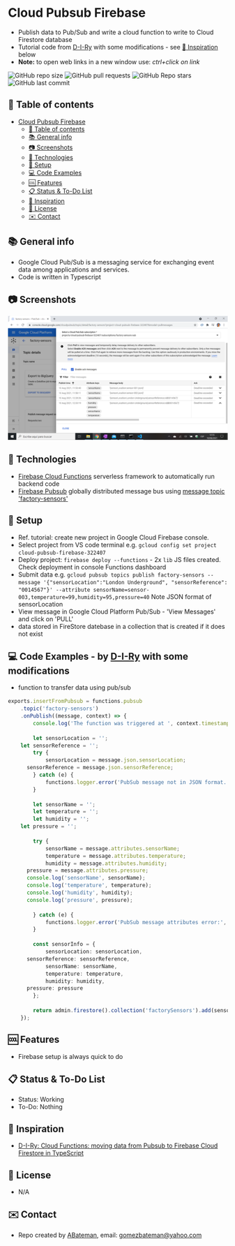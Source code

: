 # Cloud Pubsub Firebase

* Publish data to Pub/Sub and write a cloud function to write to Cloud Firestore database
* Tutorial code from [D-I-Ry](https://www.youtube.com/channel/UCMHvK9tare9Y9O152C9wm3Q) with some modifications - see [:clap: Inspiration](#clap-inspiration) below
* **Note:** to open web links in a new window use: _ctrl+click on link_

![GitHub repo size](https://img.shields.io/github/repo-size/AndrewJBateman/cloud-pubsub-firebase?style=plastic)
![GitHub pull requests](https://img.shields.io/github/issues-pr/AndrewJBateman/cloud-pubsub-firebase?style=plastic)
![GitHub Repo stars](https://img.shields.io/github/stars/AndrewJBateman/cloud-pubsub-firebase?style=plastic)
![GitHub last commit](https://img.shields.io/github/last-commit/AndrewJBateman/cloud-pubsub-firebase?style=plastic)

## :page_facing_up: Table of contents

* [Cloud Pubsub Firebase](#cloud-pubsub-firebase)
  * [:page_facing_up: Table of contents](#page_facing_up-table-of-contents)
  * [:books: General info](#books-general-info)
  * [:camera: Screenshots](#camera-screenshots)
  * [:signal_strength: Technologies](#signal_strength-technologies)
  * [:floppy_disk: Setup](#floppy_disk-setup)
  * [:computer: Code Examples](#computer-code-examples)
  * [:cool: Features](#cool-features)
  * [:clipboard: Status & To-Do List](#clipboard-status--to-do-list)
  * [:clap: Inspiration](#clap-inspiration)
  * [:file_folder: License](#file_folder-license)
  * [:envelope: Contact](#envelope-contact)

## :books: General info

* Google Cloud Pub/Sub is a messaging service for exchanging event data among applications and services.
* Code is written in Typescript

## :camera: Screenshots

![Frontend screenshot](./img/pubsub.png)

## :signal_strength: Technologies

* [Firebase Cloud Functions](https://firebase.google.com/docs/functions) serverless framework to automatically run backend code
* [Firebase Pubsub](https://firebase.google.com/docs/functions/pubsub-events) globally distributed message bus using [message topic 'factory-sensors'](https://cloud.google.com/sdk/gcloud/reference/alpha/pubsub/topics/publish)

## :floppy_disk: Setup

* Ref. tutorial: create new project in Google Cloud Firebase console.
* Select project from VS code terminal e.g. `gcloud config set project cloud-pubsub-firebase-322407`
* Deploy project: `firebase deploy --functions` - 2x `lib` JS files created. Check deployment in console Functions dashboard
* Submit data e.g. `gcloud pubsub topics publish factory-sensors --message '{"sensorLocation":"London Underground", "sensorReference": "0014567"}' --attribute sensorName=sensor-003,temperature=99,humidity=95,pressure=40` Note JSON format of sensorLocation
* View message in Google Cloud Platform Pub/Sub - 'View Messages' and click on 'PULL'
* data stored in FireStore datebase in a collection that is created if it does not exist

## :computer: Code Examples - by [D-I-Ry](https://www.youtube.com/channel/UCMHvK9tare9Y9O152C9wm3Q) with some modifications

* function to transfer data using pub/sub

```typescript
exports.insertFromPubsub = functions.pubsub
	.topic('factory-sensors')
	.onPublish((message, context) => {
		console.log('The function was triggered at ', context.timestamp);

		let sensorLocation = '';
    let sensorReference = '';
		try {
			sensorLocation = message.json.sensorLocation;
      sensorReference = message.json.sensorReference;
		} catch (e) {
			functions.logger.error('PubSub message not in JSON format. error:', e);
		}

		let sensorName = '';
		let temperature = '';
		let humidity = '';
    let pressure = '';

		try {
			sensorName = message.attributes.sensorName;
			temperature = message.attributes.temperature;
			humidity = message.attributes.humidity;
      pressure = message.attributes.pressure;
      console.log('sensorName', sensorName);
      console.log('temperature', temperature);
      console.log('humidity', humidity);
      console.log('pressure', pressure);

		} catch (e) {
			functions.logger.error('PubSub message attributes error:', e);
		}

		const sensorInfo = {
			sensorLocation: sensorLocation,
      sensorReference: sensorReference,
			sensorName: sensorName,
			temperature: temperature,
			humidity: humidity,
      pressure: pressure
		};

		return admin.firestore().collection('factorySensors').add(sensorInfo);
	});
```

## :cool: Features

* Firebase setup is always quick to do

## :clipboard: Status & To-Do List

* Status: Working
* To-Do: Nothing

## :clap: Inspiration

* [D-I-Ry: Cloud Functions: moving data from Pubsub to Firebase Cloud Firestore in TypeScript](https://www.youtube.com/watch?v=3Zohd6U6CL8)

## :file_folder: License

* N/A

## :envelope: Contact

* Repo created by [ABateman](https://github.com/AndrewJBateman), email: gomezbateman@yahoo.com